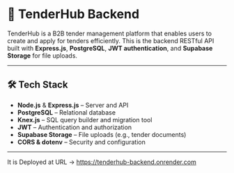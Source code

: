 # 🚀 TenderHub Backend

TenderHub is a B2B tender management platform that enables users to create and apply for tenders efficiently. This is the backend RESTful API built with **Express.js**, **PostgreSQL**, **JWT authentication**, and **Supabase Storage** for file uploads.

---

## 🛠️ Tech Stack

- **Node.js** & **Express.js** – Server and API
- **PostgreSQL** – Relational database
- **Knex.js** – SQL query builder and migration tool
- **JWT** – Authentication and authorization
- **Supabase Storage** – File uploads (e.g., tender documents)
- **CORS & dotenv** – Security and configuration

---
It is Deployed at URL -> https://tenderhub-backend.onrender.com
